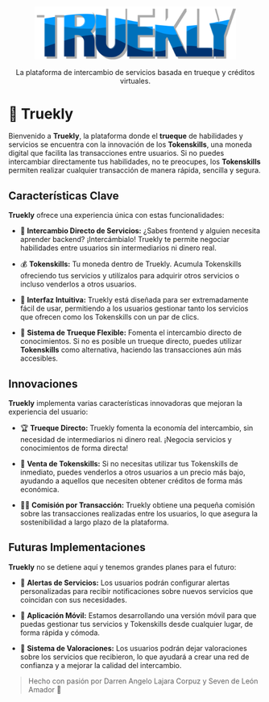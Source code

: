 <p align="center">
    <img src="truekly.png" width="400" alt="Truekly Logo">
</p>

<p align="center">
    La plataforma de intercambio de servicios basada en trueque y créditos virtuales.
</p>

# 💱 **Truekly**

Bienvenido a **Truekly**, la plataforma donde el **trueque** de habilidades y servicios se encuentra con la innovación de los **Tokenskills**, una moneda digital que facilita las transacciones entre usuarios. Si no puedes intercambiar directamente tus habilidades, no te preocupes, los **Tokenskills** permiten realizar cualquier transacción de manera rápida, sencilla y segura.

## Características Clave

**Truekly** ofrece una experiencia única con estas funcionalidades:

- 🤝 **Intercambio Directo de Servicios:** ¿Sabes frontend y alguien necesita aprender backend? ¡Intercámbialo! Truekly te permite negociar habilidades entre usuarios sin intermediarios ni dinero real.

- 💰 **Tokenskills:** Tu moneda dentro de Truekly. Acumula Tokenskills ofreciendo tus servicios y utilízalos para adquirir otros servicios o incluso venderlos a otros usuarios.

- 🎯 **Interfaz Intuitiva:** Truekly está diseñada para ser extremadamente fácil de usar, permitiendo a los usuarios gestionar tanto los servicios que ofrecen como los Tokenskills con un par de clics.

- 🔄 **Sistema de Trueque Flexible:** Fomenta el intercambio directo de conocimientos. Si no es posible un trueque directo, puedes utilizar **Tokenskills** como alternativa, haciendo las transacciones aún más accesibles.

## Innovaciones

**Truekly** implementa varias características innovadoras que mejoran la experiencia del usuario:

- 🏆 **Trueque Directo:** Truekly fomenta la economía del intercambio, sin necesidad de intermediarios ni dinero real. ¡Negocia servicios y conocimientos de forma directa!

- 💸 **Venta de Tokenskills:** Si no necesitas utilizar tus Tokenskills de inmediato, puedes venderlos a otros usuarios a un precio más bajo, ayudando a aquellos que necesiten obtener créditos de forma más económica.

- 👨‍💻 **Comisión por Transacción:** Truekly obtiene una pequeña comisión sobre las transacciones realizadas entre los usuarios, lo que asegura la sostenibilidad a largo plazo de la plataforma.

## Futuras Implementaciones

**Truekly** no se detiene aquí y tenemos grandes planes para el futuro:

- 🚨 **Alertas de Servicios:** Los usuarios podrán configurar alertas personalizadas para recibir notificaciones sobre nuevos servicios que coincidan con sus necesidades.

- 📱 **Aplicación Móvil:** Estamos desarrollando una versión móvil para que puedas gestionar tus servicios y Tokenskills desde cualquier lugar, de forma rápida y cómoda.

- 📝 **Sistema de Valoraciones:** Los usuarios podrán dejar valoraciones sobre los servicios que recibieron, lo que ayudará a crear una red de confianza y a mejorar la calidad del intercambio.

> Hecho con pasión por Darren Angelo Lajara Corpuz y Seven de León Amador 🚀

